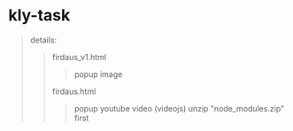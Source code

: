 # kly-task
>details:
>>firdaus_v1.html
>>>popup image
>>
>>firdaus.html
>>>popup youtube video (videojs)
>>>unzip "node_modules.zip" first
